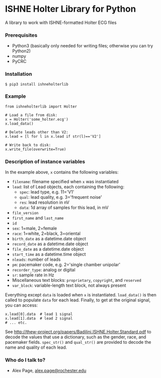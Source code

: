 # ISHNE Holter Library for Python #

A library to work with ISHNE-formatted Holter ECG files

### Prerequisites ###

* Python3 (basically only needed for writing files; otherwise you can try Python2)
* numpy 
* PyCRC

### Installation ###

    $ pip3 install ishneholterlib

### Example ###

    from ishneholterlib import Holter
    
    # Load a file from disk:
    x = Holter('some_holter.ecg')
    x.load_data()
    
    # Delete leads other than V2:
    x.lead = [l for l in x.lead if str(l)=='V2']
    
    # Write back to disk:
    x.write_file(overwrite=True)

### Description of instance variables ###

In the example above, `x` contains the following variables:

* `filename`: filename specified when `x` was instantiated
* `lead`: list of Lead objects, each containing the following:
    * `spec`: lead type, e.g. 11='V1'
    * `qual`: lead quality, e.g. 3='frequent noise'
    * `res`: lead resolution in nV
    * `data`: 1d array of samples for this lead, in mV
* `file_version`
* `first_name` and `last_name`
* `id`
* `sex`: 1=male, 2=female
* `race`: 1=white, 2=black, 3=oriental
* `birth_date` as a datetime.date object
* `record_date` as a datetime.date object
* `file_date` as a datetime.date object
* `start_time` as a datetime.time object
* `nleads`: number of leads
* `pm`: pacemaker code, e.g. 2='single chamber unipolar'
* `recorder_type`: analog or digital
* `sr`: sample rate in Hz
* Miscellaneous text blocks: `proprietary`, `copyright`, and `reserved`
* `var_block`: variable-length text block, not always present

Everything except `data` is loaded when `x` is instantiated.  `load_data()` is then called to populate `data` for each lead.  Finally, to get at the original signal, you can access:

    x.lead[0].data  # lead 1 signal
    x.lead[1].data  # lead 2 signal
    # ... etc.

See http://thew-project.org/papers/Badilini.ISHNE.Holter.Standard.pdf to decode the values that use a dictionary, such as the gender, race, and pacemaker fields.  `spec_str()` and `qual_str()` are provided to decode the name and quality of each lead.

### Who do I talk to? ###

* Alex Page, alex.page@rochester.edu